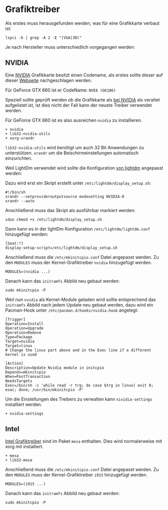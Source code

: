 # Grafiktreiber

Als erstes muss herausgefunden werden, was für eine Grafikkarte verbaut ist:

    lspci -k | grep -A 2 -E "(VGA|3D)"

Je nach Hersteller muss unterschiedlich vorgegangen werden:

## NVIDIA

Eine [NVIDIA](https://wiki.archlinux.org/index.php/NVIDIA) Grafikkarte besitzt einen Codename, als erstes sollte dieser auf dieser [Webseite](https://nouveau.freedesktop.org/wiki/CodeNames/) nachgeschlagen werden.

Für GeForce GTX 660 ist er CodeName: `NVE6 (GK106)`

Speziell sollte geprüft werden ob die Grafikkarte als [bei NVIDIA](https://www.nvidia.com/en-us/drivers/unix/legacy-gpu/) als veraltet aufgelistet ist, ist dies nicht der Fall kann der neuste Treiber verwendet werden.

Für GeForce GTX 660 ist es also ausreichen `nvidia` zu installieren.

    + nvidia
    + lib32-nvidia-utils
    + xorg-xrandr

`lib32-nvidia-utils` wird benötigt um auch 32 Bit Anwendungen zu unterstützen.
`xrandr` um die Beischirmeinstellungen automatisch einzurichten.

Weil LightDm verwendet wird sollte die Konfiguration [von lightdm](https://wiki.archlinux.org/index.php/NVIDIA_Optimus#LightDM) angepasst werden: 

Dazu wird erst ein Skript erstellt unter `/etc/lightdm/display_setup.sh`:

    #!/bin/sh
    xrandr --setprovideroutputsource modesetting NVIDIA-0
    xrandr --auto

Anschließend muss das Skript als ausführbar markiert werden:

    sduo chmod +x /etc/lightdm/display_setup.sh

Dann kann es in der lightDm Konfiguration `/etc/lightdm/lightdm.conf` hinzugefügt werden:


    [Seat:*]
    display-setup-script=/etc/lightdm/display_setup.sh

<!--
Zunächst sollte eine einfache Konfiguration für xorg erstellt werden

    sudo nvidia-xconfig
-->

Anschließend muss die `/etc/mkinitcpio.conf` Datei angepasst werden. Zu den `MODULES` muss der Kernel-Grafiktreiber `nvidia` hinzugefügt werden. 

    MODULES=(nvidia ...)

Danach kann das `initramfs` Abbild neu gebaut werden:

    sudo mkinitcpio -P


Weil nun `nvidia` als Kernel-Module geladen wird sollte entsprechend das `initramfs` Abbild nach jedem Update neu gebaut werden, dazu wird ein Pacman-Hook unter `/etc/pacman.d/hooks/nvidia.hook` angelegt: 

    [Trigger]
    Operation=Install
    Operation=Upgrade
    Operation=Remove
    Type=Package
    Target=nvidia
    Target=linux
    # Change the linux part above and in the Exec line if a different kernel is used
    
    [Action]
    Description=Update Nvidia module in initcpio
    Depends=mkinitcpio
    When=PostTransaction
    NeedsTargets
    Exec=/bin/sh -c 'while read -r trg; do case $trg in linux) exit 0; esac; done; /usr/bin/mkinitcpio -P'

Um die Einstellungen des Treibers zu verwalten kann `nividia-settings` installiert werden.

    + nvidia-settings


## Intel

[Intel Grafiktreiber](https://wiki.archlinux.org/index.php/intel_graphics#Installation) sind im Paket `mesa` enthalten. Dies wird normalerweise mit xorg mit installiert.

    + mesa
    + lib32-mesa


Anschließend muss die `/etc/mkinitcpio.conf` Datei angepasst werden. Zu den `MODULES` muss der Kernel-Grafiktreiber `i915` hinzugefügt werden. 

    MODULES=(i915 ...)

Danach kann das `initramfs` Abbild neu gebaut werden:

    sudo mkinitcpio -P

